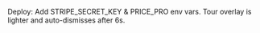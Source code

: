 Deploy: Add STRIPE_SECRET_KEY & PRICE_PRO env vars. Tour overlay is lighter and auto-dismisses after 6s.